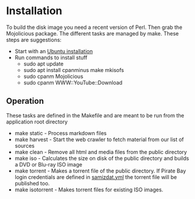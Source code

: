 # Installation

To build the disk image you need a recent version of Perl. Then grab the Mojolicious package.
The different tasks are managed by make. These steps are suggestions:

* Start with an [Ubuntu installation](https://ubuntu.com/)
* Run commands to install stuff
  * sudo apt update
  * sudo apt install cpanminus make mkisofs
  * sudo cpanm Mojolicious
  * sudo cpanm WWW::YouTube::Download


## Operation

These tasks are defined in the Makefile and are meant to be run from the application root directory

* make static - Process markdown files
* make harvest - Start the web crawler to fetch material from our list of sources
* make clean - Remove all html and media files from the public directory
* make iso - Calculates the size on disk of the public directory and builds a DVD or Blu-ray ISO image
* make torrent - Makes a torrent file of the public directory. If Pirate Bay login credentials are defined 
in [samizdat.yml](./samizdat.yml) the torrent file will be published too.
* make isotorrent - Makes torrent files for existing ISO images.